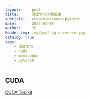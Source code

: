 ```yaml
---
layout:     post
title:      深度学习环境搭建
subtitle:   cuda+miniconda+pytorch
date:       2024-04-05
author:     JS
header-img: img/post-bg-universe.jpg
catalog: true
tags:
    - 深度学习
    - cuda
    - miniconda
    - pytorch
---
```


## CUDA

[CUDA Toolkit](https://developer.nvidia.com/cuda-downloads?target_os=Windows&target_arch=x86_64&target_version=10&target_type=exe_local)

